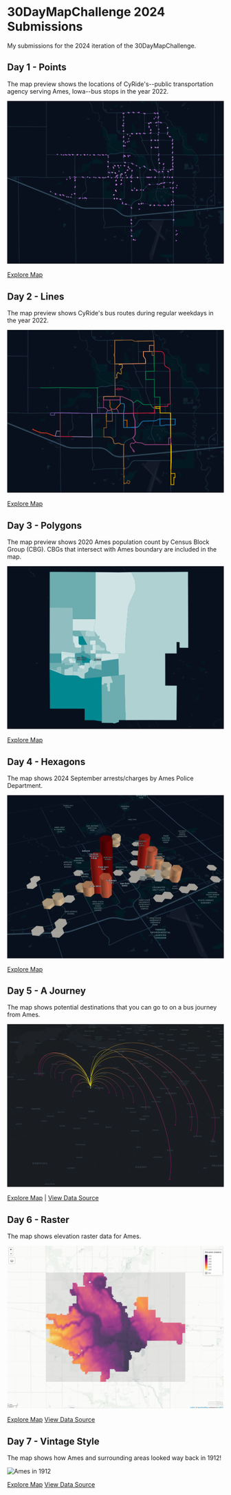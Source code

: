 # 30DayMapChallenge 2024 Submissions
My submissions for the 2024 iteration of the 30DayMapChallenge.

## Day 1 - Points
The map preview shows the locations of CyRide's--public transportation agency serving Ames, Iowa--bus stops in the year 2022.

![2022 CyRide Bus Stops](map-previews/day01-points.png)

[Explore Map](https://studio.foursquare.com/map/public/af7fb009-7f81-447d-9600-3ff0574911b5)

## Day 2 - Lines
The map preview shows CyRide's bus routes during regular weekdays in the year 2022.

![2022 CyRide Bus Routes](map-previews/day02-lines.png)

[Explore Map](https://studio.foursquare.com/map/public/818b7261-e5ea-486e-9a0a-ab809c5bd7e9)

## Day 3 - Polygons
The map preview shows 2020 Ames population count by Census Block Group (CBG). CBGs that intersect with Ames boundary are included in the map.

![2020 Ames Population by CBG](map-previews/day03-polygons.png)

[Explore Map](https://studio.foursquare.com/map/public/6450d397-6972-4f01-b4a3-25831804f249)

## Day 4 - Hexagons
The map shows 2024 September arrests/charges by Ames Police Department.

![2024 Sep Ames PD Charges](map-previews/day04-hexagons.png)

[Explore Map](https://studio.foursquare.com/map/public/2a2cfbab-9b31-47c2-ab5d-0d6ce5c4d141)

## Day 5 - A Journey
The map shows potential destinations that you can go to on a bus journey from Ames.

![2024 Ames Bus Destinations](map-previews/day05-a-journey.png)

[Explore Map](https://studio.foursquare.com/map/public/581eb003-9734-4a7a-91e7-ce2e2fdc2ea9) | [View Data Source](https://ride.jeffersonlines.com/locations/ia/166-ames)

## Day 6 - Raster
The map shows elevation raster data for Ames.

![Ames Elevation Raster](map-previews/day06-raster.png)

[Explore Map](https://ashirwad.github.io/30-day-map-challenge-2024/maps/day06-raster.html)
[View Data Source](https://cran.r-project.org/web/packages/elevatr/index.html)

## Day 7 - Vintage Style
The map shows how Ames and surrounding areas looked way back in 1912!

![Ames in 1912](map-previews/day07-vintage.png)

[Explore Map](https://ashirwad.github.io/30-day-map-challenge-2024/maps/day07-vintage-style.html)
[View Data Source](https://ngmdb.usgs.gov/topoview/viewer/#12/42.1373/-93.6174)
